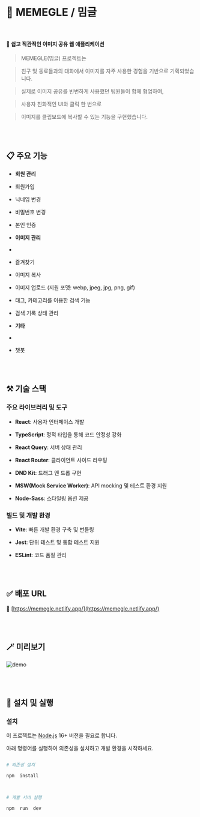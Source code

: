 
  

# 📍 MEMEGLE / 밈글

<br/>

  

#### 🧸 쉽고 직관적인 이미지 공유 웹 애플리케이션

  

> MEMEGLE(밈글) 프로젝트는

> 친구 및 동료들과의 대화에서 이미지를 자주 사용한 경험을 기반으로 기획되었습니다.

> 실제로 이미지 공유를 빈번하게 사용했던 팀원들이 함께 협업하여,

> 사용자 친화적인 UI와 클릭 한 번으로

> 이미지를 클립보드에 복사할 수 있는 기능을 구현했습니다.

  



  

<br/><br/>

  
  

## 📋 주요 기능

  

-  **회원 관리**



- 회원가입

- 닉네임 변경

- 비밀번호 변경

- 본인 인증

  

-  **이미지 관리**

-

- 즐겨찾기

- 이미지 복사

- 이미지 업로드 (지원 포맷: webp, jpeg, jpg, png, gif)

- 태그, 카테고리를 이용한 검색 기능

- 검색 기록 상태 관리

  

-  **기타**

-

- 챗봇

  
  
  



  

<br/><br/>

  
  

## ⚒ 기술 스택

  

### 주요 라이브러리 및 도구

  

-  **React**: 사용자 인터페이스 개발

-  **TypeScript**: 정적 타입을 통해 코드 안정성 강화

-  **React Query**: 서버 상태 관리

-  **React Router**: 클라이언트 사이드 라우팅

-  **DND Kit**: 드래그 앤 드롭 구현

-  **MSW(Mock Service Worker)**: API mocking 및 테스트 환경 지원

-  **Node-Sass**: 스타일링 옵션 제공

  

### 빌드 및 개발 환경

  

-  **Vite**: 빠른 개발 환경 구축 및 번들링

-  **Jest**: 단위 테스트 및 통합 테스트 지원

-  **ESLint**: 코드 품질 관리

  

<br/><br/>

  

## ✅ 배포 URL

  

🔗 [https://memegle.netlify.app/](https://memegle.netlify.app/)

  
  
  

<br/><br/>

  
  

## 🪄 미리보기

![demo](https://github.com/user-attachments/assets/d5dd15d1-a12d-4502-af91-6d63dacd9dc3)


  
  
  

<br/><br/>

  
  

## 🎃 설치 및 실행

  

### 설치

  

이 프로젝트는 [Node.js](https://nodejs.org/) 16+ 버전을 필요로 합니다.

  

아래 명령어를 실행하여 의존성을 설치하고 개발 환경을 시작하세요.

  
  
  
  

```bash

# 의존성 설치

npm  install

  

# 개발 서버 실행

npm  run  dev